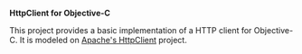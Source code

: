 **HttpClient for Objective-C**

This project provides a basic implementation of a HTTP client for Objective-C.  It is modeled on [Apache's HttpClient](http://hc.apache.org/httpclient-3.x/) project.